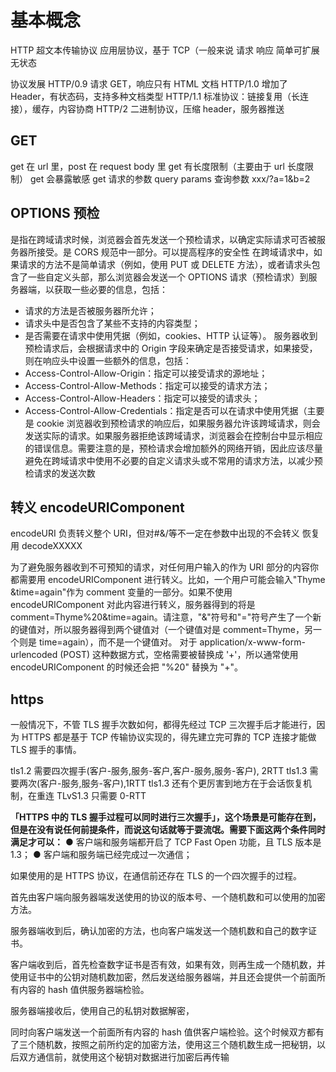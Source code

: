 # 基本概念

HTTP 超文本传输协议
应用层协议，基于 TCP（一般来说
请求 响应
简单可扩展
无状态

协议发展
HTTP/0.9 请求 GET，响应只有 HTML 文档
HTTP/1.0 增加了 Header，有状态码，支持多种文档类型
HTTP/1.1 标准协议：链接复用（长连接），缓存，内容协商
HTTP/2 二进制协议，压缩 header，服务器推送

## GET

get 在 url 里，post 在 request body 里
get 有长度限制（主要由于 url 长度限制）
get 会暴露敏感
get 请求的参数 query params 查询参数
xxx/?a=1&b=2

## OPTIONS 预检

是指在跨域请求时候，浏览器会首先发送一个预检请求，以确定实际请求可否被服务器所接受。是 CORS 规范中一部分。可以提高程序的安全性
在跨域请求中，如果请求的方法不是简单请求（例如，使用 PUT 或 DELETE 方法），或者请求头包含了一些自定义头部，那么浏览器会发送一个 OPTIONS 请求（预检请求）到服务器端，以获取一些必要的信息，包括：

- 请求的方法是否被服务器所允许；
- 请求头中是否包含了某些不支持的内容类型；
- 是否需要在请求中使用凭据（例如，cookies、HTTP 认证等）。
  服务器收到预检请求后，会根据请求中的 Origin 字段来确定是否接受请求，如果接受，则在响应头中设置一些额外的信息，包括：
- Access-Control-Allow-Origin：指定可以接受请求的源地址；
- Access-Control-Allow-Methods：指定可以接受的请求方法；
- Access-Control-Allow-Headers：指定可以接受的请求头；
- Access-Control-Allow-Credentials：指定是否可以在请求中使用凭据（主要是 cookie
  浏览器收到预检请求的响应后，如果服务器允许该跨域请求，则会发送实际的请求。如果服务器拒绝该跨域请求，浏览器会在控制台中显示相应的错误信息。需要注意的是，预检请求会增加额外的网络开销，因此应该尽量避免在跨域请求中使用不必要的自定义请求头或不常用的请求方法，以减少预检请求的发送次数

## 转义 encodeURIComponent

encodeURI 负责转义整个 URI，但对#&/等不一定在参数中出现的不会转义
恢复用 decodeXXXXX

为了避免服务器收到不可预知的请求，对任何用户输入的作为 URI 部分的内容你都需要用 encodeURIComponent 进行转义。比如，一个用户可能会输入"Thyme &time=again"作为 comment 变量的一部分。如果不使用 encodeURIComponent 对此内容进行转义，服务器得到的将是 comment=Thyme%20&time=again。请注意，"&"符号和"="符号产生了一个新的键值对，所以服务器得到两个键值对（一个键值对是 comment=Thyme，另一个则是 time=again），而不是一个键值对。
对于 application/x-www-form-urlencoded (POST) 这种数据方式，空格需要被替换成 '+'，所以通常使用 encodeURIComponent 的时候还会把 "%20" 替换为 "+"。

## https

一般情况下，不管 TLS 握手次数如何，都得先经过 TCP 三次握手后才能进行，因为 HTTPS 都是基于 TCP 传输协议实现的，得先建立完可靠的 TCP 连接才能做 TLS 握手的事情。

tls1.2 需要四次握手(客户-服务,服务-客户,客户-服务,服务-客户), 2RTT
tls1.3 需要两次(客户-服务,服务-客户),1RTT
tls1.3 还有个更厉害到地方在于会话恢复机制，在重连 TLvS1.3 只需要 0-RTT

**「HTTPS 中的 TLS 握手过程可以同时进行三次握手」，这个场景是可能存在到，但是在没有说任何前提条件，而说这句话就等于耍流氓。需要下面这两个条件同时满足才可以：**
● 客户端和服务端都开启了 TCP Fast Open 功能，且 TLS 版本是 1.3；
● 客户端和服务端已经完成过一次通信；

如果使用的是 HTTPS 协议，在通信前还存在 TLS 的一个四次握手的过程。

首先由客户端向服务器端发送使用的协议的版本号、一个随机数和可以使用的加密方法。

服务器端收到后，确认加密的方法，也向客户端发送一个随机数和自己的数字证书。

客户端收到后，首先检查数字证书是否有效，如果有效，则再生成一个随机数，并使用证书中的公钥对随机数加密，然后发送给服务器端，并且还会提供一个前面所有内容的 hash 值供服务器端检验。

服务器端接收后，使用自己的私钥对数据解密，

同时向客户端发送一个前面所有内容的 hash 值供客户端检验。这个时候双方都有了三个随机数，按照之前所约定的加密方法，使用这三个随机数生成一把秘钥，以后双方通信前，就使用这个秘钥对数据进行加密后再传输
